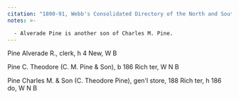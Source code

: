 ```yaml
---
citation: "1890-91, Webb's Consolidated Directory of the North and South Shorts Staten Island, p287, ancestry.com."
notes: >-

  - Alverade Pine is another son of Charles M. Pine.
---
```

Pine Alverade R., clerk, h 4 New, W B

Pine C. Theodore (C. M. Pine & Son), b 186 Rich ter, W N B

Pine Charles M. & Son (C. Theodore Pine), gen'l store, 188 Rich ter, h 186 do, W N B

